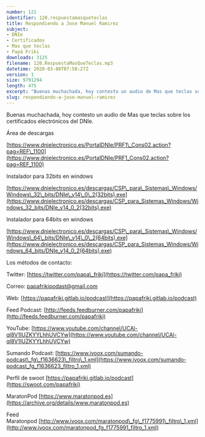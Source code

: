 ```yaml
---
number: 121
identifier: 120.respuestamasqueteclas
title: Respondiendo a Jose Manuel Ramirez
subject:
- DNIe
- Certificados
- Mas que teclas
- Papá Friki
downloads: 3125
filename: 120.RespuestaMasQueTeclas.mp3
datetime: 2020-03-08T07:58:27Z
version: 1
size: 9791294
length: 475
excerpt: "Buenas muchachada, hoy contesto un audio de Mas que teclas sobre los certificados electrónicos del DNIe.\n\nÁrea de descargas\n\n[https://www.dnielectronico.es/PortalDNIe/PRF1\\_Cons02.action?pag=REF\\_1100](https://www.dnielectronico.es/PortalDNIe/PRF1_Cons02.action?pag=REF_1100)  \n\nInstalador para 32bits en windows\n\n[https://www.dnielectronico.es/descargas/CSP\\_para\\_Sistemas\\_Windows/Windows\\_32\\_bits/DNIe\\_v14\\_0\\_2(32bits).exe](https://www.dnielectronico.es/descargas/CSP_para_Sistemas_Windows/Windows_32_bits/DNIe_v14_0_2(32bits).exe)  \n\nInstalador para 64bits en windows\n\n[https://www.dnielectronico.es/descargas/CSP\\_para\\_Sistemas\\_Windows/Windows\\_64\\_bits/DNIe\\_v14\\_0\\_2(64bits).exe](https://www.dnielectronico.es/descargas/CSP_para_Sistemas_Windows/Windows_64_bits/DNIe_v14_0_2(64bits).exe)  \n\nLos métodos de contacto:  \n\nTwitter: [https://twitter.com/papa\\_friki](https://twitter.com/papa_friki)\n\nCorreo: [papafrikipodast@gmail.com](https://archive.org/details/papafrikipodast@gmail.com)\n\nWeb: [https://papafriki.gitlab.io/podcast](https://papafriki.gitlab.io/podcast)\n\nFeed Podcast: [http://feeds.feedburner.com/papafriki](http://feeds.feedburner.com/papafriki)\n\nYouTube: [https://www.youtube.com/channel/UCAl-ql8V1IUZKYYLhhUVCYw](https://www.youtube.com/channel/UCAl-ql8V1IUZKYYLhhUVCYw)  \n\nSumando Podcast: [https://www.ivoox.com/sumando-podcast\\_fg\\_f1636623\\_filtro\\_1.xml](https://www.ivoox.com/sumando-podcast_fg_f1636623_filtro_1.xml)\n\nPerfil de swoot [https://papafriki.gitlab.io/podcast](https://swoot.com/papafriki)\n\nMaratonPod [https://www.maratonpod.es](https://archive.org/details/www.maratonpod.es)\n\nFeed Maratonpod [http://www.ivoox.com/maratonpod\\_fg\\_f1775991\\_filtro\\_1.xml](http://www.ivoox.com/maratonpod_fg_f1775991_filtro_1.xml)"
slug: respondiendo-a-jose-manuel-ramirez
---
```

Buenas muchachada, hoy contesto un audio de Mas que teclas sobre los certificados electrónicos del DNIe.

Área de descargas

[https://www.dnielectronico.es/PortalDNIe/PRF1\_Cons02.action?pag=REF\_1100](https://www.dnielectronico.es/PortalDNIe/PRF1_Cons02.action?pag=REF_1100)

Instalador para 32bits en windows

[https://www.dnielectronico.es/descargas/CSP\_para\_Sistemas\_Windows/Windows\_32\_bits/DNIe\_v14\_0\_2(32bits).exe](https://www.dnielectronico.es/descargas/CSP_para_Sistemas_Windows/Windows_32_bits/DNIe_v14_0_2(32bits).exe)

Instalador para 64bits en windows

[https://www.dnielectronico.es/descargas/CSP\_para\_Sistemas\_Windows/Windows\_64\_bits/DNIe\_v14\_0\_2(64bits).exe](https://www.dnielectronico.es/descargas/CSP_para_Sistemas_Windows/Windows_64_bits/DNIe_v14_0_2(64bits).exe)

Los métodos de contacto:

Twitter: [https://twitter.com/papa\_friki](https://twitter.com/papa_friki)

Correo: [papafrikipodast@gmail.com](https://archive.org/details/papafrikipodast@gmail.com)

Web: [https://papafriki.gitlab.io/podcast](https://papafriki.gitlab.io/podcast)

Feed Podcast: [http://feeds.feedburner.com/papafriki](http://feeds.feedburner.com/papafriki)

YouTube: [https://www.youtube.com/channel/UCAl-ql8V1IUZKYYLhhUVCYw](https://www.youtube.com/channel/UCAl-ql8V1IUZKYYLhhUVCYw)

Sumando Podcast: [https://www.ivoox.com/sumando-podcast\_fg\_f1636623\_filtro\_1.xml](https://www.ivoox.com/sumando-podcast_fg_f1636623_filtro_1.xml)

Perfil de swoot [https://papafriki.gitlab.io/podcast](https://swoot.com/papafriki)

MaratonPod [https://www.maratonpod.es](https://archive.org/details/www.maratonpod.es)

Feed Maratonpod [http://www.ivoox.com/maratonpod\_fg\_f1775991\_filtro\_1.xml](http://www.ivoox.com/maratonpod_fg_f1775991_filtro_1.xml)
